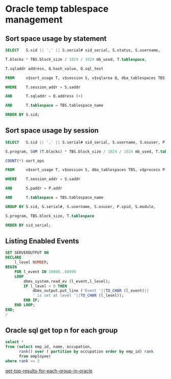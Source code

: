 # Oracle temp tablespace management

## Sort space usage by statement 
``` sql
SELECT   S.sid || ',' || S.serial# sid_serial, S.status, S.username,

T.blocks * TBS.block_size / 1024 / 1024 mb_used, T.tablespace,

T.sqladdr address, Q.hash_value, Q.sql_text

FROM     v$sort_usage T, v$session S, v$sqlarea Q, dba_tablespaces TBS

WHERE    T.session_addr = S.saddr

AND      T.sqladdr = Q.address (+)

AND      T.tablespace = TBS.tablespace_name

ORDER BY S.sid;
``` 

## Sort space usage by session  

``` sql
SELECT   S.sid || ',' || S.serial# sid_serial, S.username, S.osuser, P.spid, S.module,

S.program, SUM (T.blocks) * TBS.block_size / 1024 / 1024 mb_used, T.tablespace,

COUNT(*) sort_ops

FROM     v$sort_usage T, v$session S, dba_tablespaces TBS, v$process P

WHERE    T.session_addr = S.saddr

AND      S.paddr = P.addr

AND      T.tablespace = TBS.tablespace_name

GROUP BY S.sid, S.serial#, S.username, S.osuser, P.spid, S.module,

S.program, TBS.block_size, T.tablespace

ORDER BY sid_serial;
```

## Listing Enabled Events  

``` sql
SET SERVEROUTPUT ON
DECLARE
    l_level NUMBER;
BEGIN
    FOR l_event IN 10000..60999
    LOOP
        dbms_system.read_ev (l_event,l_level);
        IF l_level > 0 THEN
            dbms_output.put_line ('Event '||TO_CHAR (l_event)||
            ' is set at level '||TO_CHAR (l_level));
        END IF;
    END LOOP;
END;
/
```
## Oracle sql get top n for each group
```sql
select *
from (select emp_id, name, occupation,
      rank() over ( partition by occupation order by emp_id) rank
      from employee)
where rank <= 3
```
[get-top-results-for-each-group-in-oracle](https://stackoverflow.com/questions/134958/get-top-results-for-each-group-in-oracle)

